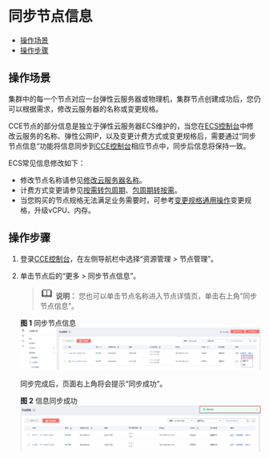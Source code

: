 # 同步节点信息<a name="cce_01_0184"></a>

-   [操作场景](#section2175132617712)
-   [操作步骤](#section2076543461216)

## 操作场景<a name="section2175132617712"></a>

集群中的每一个节点对应一台弹性云服务器或物理机，集群节点创建成功后，您仍可以根据需求，修改云服务器的名称或变更规格。

CCE节点的部分信息是独立于弹性云服务器ECS维护的，当您在[ECS控制台](https://console.huaweicloud.com/ecm/?locale=zh-cn#/ecs/manager/vmList)中修改云服务的名称、弹性公网IP，以及变更计费方式或变更规格后，需要通过“同步节点信息“功能将信息同步到[CCE控制台](https://console.huaweicloud.com/cce2.0/?utm_source=helpcenter)相应节点中，同步后信息将保持一致。

ECS常见信息修改如下：

-   修改节点名称请参见[修改云服务器名称](https://support.huaweicloud.com/usermanual-ecs/ecs_03_0145.html)。
-   计费方式变更请参见[按需转包周期](https://support.huaweicloud.com/usermanual-ecs/ecs_03_0110.html)、[包周期转按需](https://support.huaweicloud.com/usermanual-ecs/ecs_03_0111.html)。
-   当您购买的节点规格无法满足业务需要时，可参考[变更规格通用操作](https://support.huaweicloud.com/usermanual-ecs/zh-cn_topic_0013771092.html)变更规格，升级vCPU、内存。

## 操作步骤<a name="section2076543461216"></a>

1.  登录[CCE控制台](https://console.huaweicloud.com/cce2.0/?utm_source=helpcenter)，在左侧导航栏中选择“资源管理 \> 节点管理”。
2.  单击节点后的“更多 \> 同步节点信息”。

    >![](public_sys-resources/icon-note.gif) **说明：** 
    >您也可以单击节点名称进入节点详情页，单击右上角“同步节点信息”。

    **图 1**  同步节点信息<a name="fig148381932154014"></a>  
    ![](figures/同步节点信息.png "同步节点信息")

    同步完成后，页面右上角将会提示“同步成功“。

    **图 2**  信息同步成功<a name="fig19606134743515"></a>  
    ![](figures/信息同步成功.png "信息同步成功")



